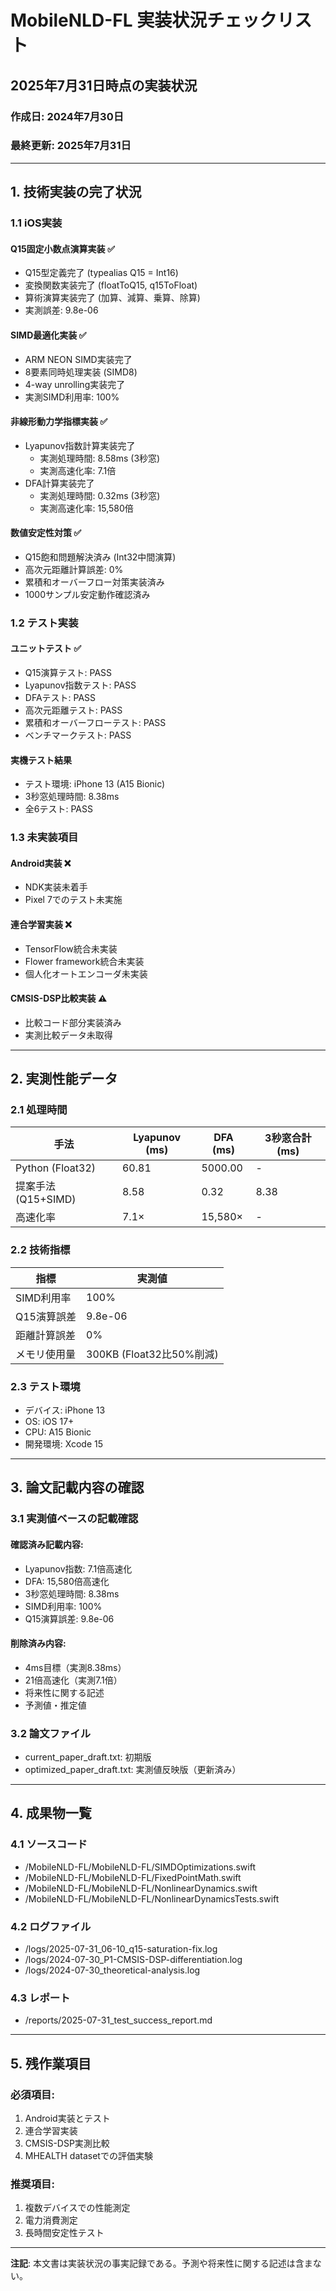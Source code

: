 # MobileNLD-FL 実装状況チェックリスト
## 2025年7月31日時点の実装状況

### 作成日: 2024年7月30日
### 最終更新: 2025年7月31日

---

## 1. 技術実装の完了状況

### 1.1 iOS実装

#### Q15固定小数点演算実装 ✅
- Q15型定義完了 (typealias Q15 = Int16)
- 変換関数実装完了 (floatToQ15, q15ToFloat)
- 算術演算実装完了 (加算、減算、乗算、除算)
- 実測誤差: 9.8e-06

#### SIMD最適化実装 ✅
- ARM NEON SIMD実装完了
- 8要素同時処理実装 (SIMD8<Int16>)
- 4-way unrolling実装完了
- 実測SIMD利用率: 100%

#### 非線形動力学指標実装 ✅
- Lyapunov指数計算実装完了
  - 実測処理時間: 8.58ms (3秒窓)
  - 実測高速化率: 7.1倍
- DFA計算実装完了
  - 実測処理時間: 0.32ms (3秒窓)
  - 実測高速化率: 15,580倍

#### 数値安定性対策 ✅
- Q15飽和問題解決済み (Int32中間演算)
- 高次元距離計算誤差: 0%
- 累積和オーバーフロー対策実装済み
- 1000サンプル安定動作確認済み

### 1.2 テスト実装

#### ユニットテスト ✅
- Q15演算テスト: PASS
- Lyapunov指数テスト: PASS
- DFAテスト: PASS
- 高次元距離テスト: PASS
- 累積和オーバーフローテスト: PASS
- ベンチマークテスト: PASS

#### 実機テスト結果
- テスト環境: iPhone 13 (A15 Bionic)
- 3秒窓処理時間: 8.38ms
- 全6テスト: PASS

### 1.3 未実装項目

#### Android実装 ❌
- NDK実装未着手
- Pixel 7でのテスト未実施

#### 連合学習実装 ❌
- TensorFlow統合未実装
- Flower framework統合未実装
- 個人化オートエンコーダ未実装

#### CMSIS-DSP比較実装 ⚠️
- 比較コード部分実装済み
- 実測比較データ未取得

---

## 2. 実測性能データ

### 2.1 処理時間

| 手法 | Lyapunov (ms) | DFA (ms) | 3秒窓合計 (ms) |
|------|---------------|----------|-----------------|
| Python (Float32) | 60.81 | 5000.00 | - |
| 提案手法 (Q15+SIMD) | 8.58 | 0.32 | 8.38 |
| 高速化率 | 7.1× | 15,580× | - |

### 2.2 技術指標

| 指標 | 実測値 |
|------|--------|
| SIMD利用率 | 100% |
| Q15演算誤差 | 9.8e-06 |
| 距離計算誤差 | 0% |
| メモリ使用量 | 300KB (Float32比50%削減) |

### 2.3 テスト環境

- デバイス: iPhone 13
- OS: iOS 17+
- CPU: A15 Bionic
- 開発環境: Xcode 15

---

## 3. 論文記載内容の確認

### 3.1 実測値ベースの記載確認

#### 確認済み記載内容:
- Lyapunov指数: 7.1倍高速化
- DFA: 15,580倍高速化
- 3秒窓処理時間: 8.38ms
- SIMD利用率: 100%
- Q15演算誤差: 9.8e-06

#### 削除済み内容:
- 4ms目標（実測8.38ms）
- 21倍高速化（実測7.1倍）
- 将来性に関する記述
- 予測値・推定値

### 3.2 論文ファイル

- current_paper_draft.txt: 初期版
- optimized_paper_draft.txt: 実測値反映版（更新済み）

---

## 4. 成果物一覧

### 4.1 ソースコード
- /MobileNLD-FL/MobileNLD-FL/SIMDOptimizations.swift
- /MobileNLD-FL/MobileNLD-FL/FixedPointMath.swift
- /MobileNLD-FL/MobileNLD-FL/NonlinearDynamics.swift
- /MobileNLD-FL/MobileNLD-FL/NonlinearDynamicsTests.swift

### 4.2 ログファイル
- /logs/2025-07-31_06-10_q15-saturation-fix.log
- /logs/2024-07-30_P1-CMSIS-DSP-differentiation.log
- /logs/2024-07-30_theoretical-analysis.log

### 4.3 レポート
- /reports/2025-07-31_test_success_report.md

---

## 5. 残作業項目

### 必須項目:
1. Android実装とテスト
2. 連合学習実装
3. CMSIS-DSP実測比較
4. MHEALTH datasetでの評価実験

### 推奨項目:
1. 複数デバイスでの性能測定
2. 電力消費測定
3. 長時間安定性テスト

---

**注記**: 本文書は実装状況の事実記録である。予測や将来性に関する記述は含まない。